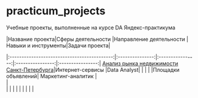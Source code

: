 # practicum_projects
Учебные проекты, выполненные на курсе DA Яндекс-практикума 

|Название проекта|Сферы деятельности |Направление деятельности |Навыки и инструменты|Задачи проекта|

|:-------------------------------------------:|:---------------:|:----------------:|:----------------:|:----------------:|
 [Анализ рынка недвижимости Санкт-Петербурга](SPb_real_estate)|Интернет-сервисы   |Data Analyst|       |                 |
|                                             |Площадки объявлений| Маркетинг-аналитик                  |  
|    
|                                             | |
|                                           |                    |
|                                           |
|
